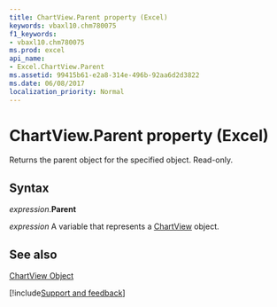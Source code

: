 ```yaml
---
title: ChartView.Parent property (Excel)
keywords: vbaxl10.chm780075
f1_keywords:
- vbaxl10.chm780075
ms.prod: excel
api_name:
- Excel.ChartView.Parent
ms.assetid: 99415b61-e2a8-314e-496b-92aa6d2d3822
ms.date: 06/08/2017
localization_priority: Normal
---
```



# ChartView.Parent property (Excel)

Returns the parent object for the specified object. Read-only.


## Syntax

_expression_.**Parent**

_expression_ A variable that represents a [ChartView](Excel.ChartView.md) object.


## See also


[ChartView Object](Excel.ChartView.md)

[!include[Support and feedback](~/includes/feedback-boilerplate.md)]